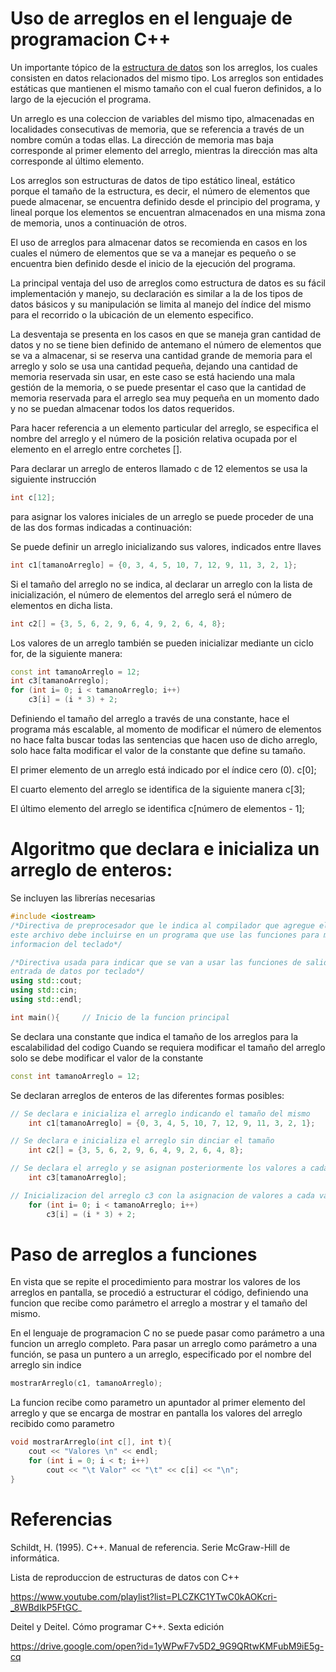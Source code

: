 # Uso de arreglos en el lenguaje de programacion C++

Un importante tópico de la [estructura de datos](https://es.wikipedia.org/wiki/Estructura_de_datos) son los arreglos, los cuales consisten en datos relacionados del mismo tipo.
Los arreglos son entidades estáticas que mantienen el mismo tamaño con el cual fueron definidos, a lo largo de la ejecución el programa.

Un arreglo es una coleccion de variables del mismo tipo, almacenadas en localidades consecutivas de memoria, que se referencia a través de un nombre común a todas ellas. La dirección de memoria mas baja corresponde al primer elemento del arreglo, mientras la dirección mas alta corresponde al último elemento.

Los arreglos son estructuras de datos de tipo estático lineal, estático porque el tamaño de la estructura, es decir, el número de elementos que puede almacenar, se encuentra definido desde el principio del programa, y lineal porque los elementos se encuentran almacenados en una misma zona de memoria, unos a continuación de otros.

El uso de arreglos para almacenar datos se recomienda en casos en los cuales el número de elementos que se va a manejar es pequeño o se encuentra bien definido desde el inicio de la ejecución del programa.

La principal ventaja del uso de arreglos como estructura de datos es su fácil implementación y manejo, su declaración es similar a la de los tipos de datos básicos y su manipulación se limita al manejo del índice del mismo para el recorrido o la ubicación de un elemento especifico.

La desventaja se presenta en los casos en que se maneja gran cantidad de datos y no se tiene bien definido de antemano el número de elementos que se va a almacenar, si se reserva una cantidad grande de memoria para el arreglo y solo se usa una cantidad pequeña, dejando una cantidad de memoria reservada sin usar, en este caso se está haciendo una mala gestión de la memoria, o se puede presentar el caso que la cantidad de memoria reservada para el arreglo sea muy pequeña en un momento dado y no se puedan almacenar todos los datos requeridos.

Para hacer referencia a un elemento particular del arreglo, se especifica el nombre del arreglo y el número de la posición relativa ocupada por el elemento en el arreglo entre corchetes [].

Para declarar un arreglo de enteros llamado c de 12 elementos se usa la siguiente instrucción

```cpp
int c[12];
```

para asignar los valores iniciales de un arreglo se puede proceder de una de las dos formas indicadas a continuación:

Se puede definir un arreglo inicializando sus valores, indicados entre llaves

```cpp
int c1[tamanoArreglo] = {0, 3, 4, 5, 10, 7, 12, 9, 11, 3, 2, 1};
```

Si el tamaño del arreglo no se indica, al declarar un arreglo con la lista de inicialización, el número de elementos del arreglo será el número de elementos en dicha lista.

```cpp
int c2[] = {3, 5, 6, 2, 9, 6, 4, 9, 2, 6, 4, 8};
```

Los valores de un arreglo también se pueden inicializar mediante un ciclo for, de la siguiente manera:

```cpp
const int tamanoArreglo = 12;
int c3[tamanoArreglo];
for (int i= 0; i < tamanoArreglo; i++)
	c3[i] = (i * 3) + 2;
```

Definiendo el tamaño del arreglo a través de una constante, hace el programa más escalable, al momento de modificar el número de elementos  no hace falta buscar todas las sentencias que hacen uso de dicho arreglo, solo hace falta modificar el valor de la constante que define su tamaño.

El primer elemento de un arreglo está indicado por el índice cero (0).
c[0];

El cuarto elemento del arreglo se identifica de la siguiente manera
c[3];

El último elemento del arreglo se identifica
c[número de elementos - 1];

# Algoritmo que declara e inicializa un arreglo de enteros:

Se incluyen las librerías necesarias

```cpp
#include <iostream>
/*Directiva de preprocesador que le indica al compilador que agregue el contenido del archivo iostream
este archivo debe incluirse en un programa que use las funciones para mostrar informacion en la pantalla o leer
informacion del teclado*/

/*Directiva usada para indicar que se van a usar las funciones de salida de datos por pantalla y 
entrada de datos por teclado*/
using std::cout;
using std::cin;
using std::endl;
```

```cpp
int main(){		// Inicio de la funcion principal
```
Se declara una constante que indica el tamaño de los arreglos para la escalabilidad del codigo
Cuando se requiera modificar el tamaño del arreglo solo se debe modificar el valor de la constante

```cpp
const int tamanoArreglo = 12;
```

Se declaran arreglos de enteros de las diferentes formas posibles:

```cpp
// Se declara e inicializa el arreglo indicando el tamaño del mismo
	int c1[tamanoArreglo] = {0, 3, 4, 5, 10, 7, 12, 9, 11, 3, 2, 1};

// Se declara e inicializa el arreglo sin dinciar el tamaño
	int c2[] = {3, 5, 6, 2, 9, 6, 4, 9, 2, 6, 4, 8};

// Se declara el arreglo y se asignan posteriormente los valores a cada variable
	int c3[tamanoArreglo];

// Inicializacion del arreglo c3 con la asignacion de valores a cada variable del arreglo individualmente
	for (int i= 0; i < tamanoArreglo; i++)
		c3[i] = (i * 3) + 2;
```

# Paso de arreglos a funciones

En vista que se repite el procedimiento para mostrar los valores de los arreglos en pantalla, se procedió a estructurar el código, definiendo una funcion que recibe como parámetro el arreglo a mostrar y el tamaño del mismo.

En el lenguaje de programacion C no se puede pasar como parámetro a una funcion un arreglo completo. Para pasar un arreglo como parámetro a una función, se pasa un puntero a un arreglo, especificado por el nombre del arreglo sin indice

```cpp
mostrarArreglo(c1, tamanoArreglo);
```

La funcion recibe como parametro un apuntador al primer elemento del arreglo y que se encarga de mostrar en pantalla los valores del arreglo recibido como parametro

```cpp
void mostrarArreglo(int c[], int t){
	cout << "Valores \n" << endl;
	for (int i = 0; i < t; i++)
		cout << "\t Valor" << "\t" << c[i] << "\n";
}
```

# Referencias

Schildt, H. (1995). C++. Manual de referencia. Serie McGraw-Hill de informática.

Lista de reproduccion de estructuras de datos con C++  

https://www.youtube.com/playlist?list=PLCZKC1YTwC0kAOKcri-_8WBdIkP5FtGC_

Deitel y Deitel. Cómo programar C++. Sexta edición  

https://drive.google.com/open?id=1yWPwF7v5D2_9G9QRtwKMFubM9iE5g-cq
